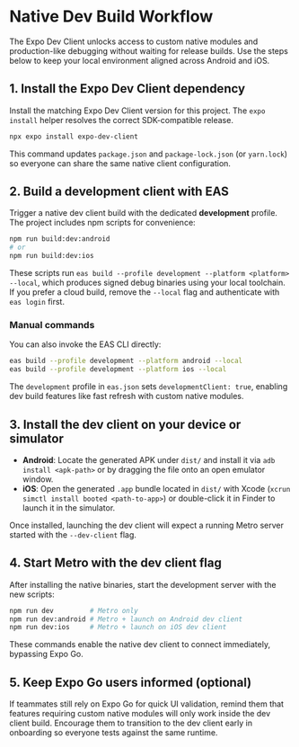 # Native Dev Build Workflow

The Expo Dev Client unlocks access to custom native modules and production-like debugging without waiting for release builds. Use the steps below to keep your local environment aligned across Android and iOS.

## 1. Install the Expo Dev Client dependency

Install the matching Expo Dev Client version for this project. The `expo install` helper resolves the correct SDK-compatible release.

```bash
npx expo install expo-dev-client
```

This command updates `package.json` and `package-lock.json` (or `yarn.lock`) so everyone can share the same native client configuration.

## 2. Build a development client with EAS

Trigger a native dev client build with the dedicated **development** profile. The project includes npm scripts for convenience:

```bash
npm run build:dev:android
# or
npm run build:dev:ios
```

These scripts run `eas build --profile development --platform <platform> --local`, which produces signed debug binaries using your local toolchain. If you prefer a cloud build, remove the `--local` flag and authenticate with `eas login` first.

### Manual commands

You can also invoke the EAS CLI directly:

```bash
eas build --profile development --platform android --local
eas build --profile development --platform ios --local
```

The `development` profile in `eas.json` sets `developmentClient: true`, enabling dev build features like fast refresh with custom native modules.

## 3. Install the dev client on your device or simulator

- **Android**: Locate the generated APK under `dist/` and install it via `adb install <apk-path>` or by dragging the file onto an open emulator window.
- **iOS**: Open the generated `.app` bundle located in `dist/` with Xcode (`xcrun simctl install booted <path-to-app>`) or double-click it in Finder to launch it in the simulator.

Once installed, launching the dev client will expect a running Metro server started with the `--dev-client` flag.

## 4. Start Metro with the dev client flag

After installing the native binaries, start the development server with the new scripts:

```bash
npm run dev         # Metro only
npm run dev:android # Metro + launch on Android dev client
npm run dev:ios     # Metro + launch on iOS dev client
```

These commands enable the native dev client to connect immediately, bypassing Expo Go.

## 5. Keep Expo Go users informed (optional)

If teammates still rely on Expo Go for quick UI validation, remind them that features requiring custom native modules will only work inside the dev client build. Encourage them to transition to the dev client early in onboarding so everyone tests against the same runtime.
